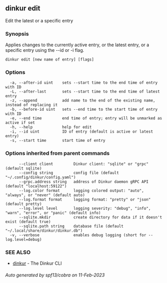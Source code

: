 ## dinkur edit

Edit the latest or a specific entry

### Synopsis

Applies changes to the currently active entry, or the latest entry, or
a specific entry using the --id or -i flag.

```
dinkur edit [new name of entry] [flags]
```

### Options

```
  -a, --after-id uint    sets --start time to the end time of entry with ID
  -L, --after-last       sets --start time to the end time of latest entry
  -z, --append           add name to the end of the existing name, instead of replacing it
  -b, --before-id uint   sets --end time to the start time of entry with ID
  -e, --end time         end time of entry; entry will be unmarked as active if set
  -h, --help             help for edit
  -i, --id uint          ID of entry (default is active or latest entry)
  -s, --start time       start time of entry
```

### Options inherited from parent commands

```
      --client client         Dinkur client: "sqlite" or "grpc" (default sqlite)
      --config string         config file (default "~/.config/dinkur/config.yaml")
      --grpc.address string   address of Dinkur daemon gRPC API (default "localhost:59122")
      --log.color format      logging colored output: "auto", "always", or "never" (default auto)
      --log.format format     logging format: "pretty" or "json" (default pretty)
      --log.level level       logging severity: "debug", "info", "warn", "error", or "panic" (default info)
      --sqlite.mkdir          create directory for data if it doesn't exist (default true)
      --sqlite.path string    database file (default "~/.local/share/dinkur/dinkur.db")
  -v, --verbose               enables debug logging (short for --log.level=debug)
```

### SEE ALSO

* [dinkur](dinkur.md)	 - The Dinkur CLI

###### Auto generated by spf13/cobra on 11-Feb-2023
